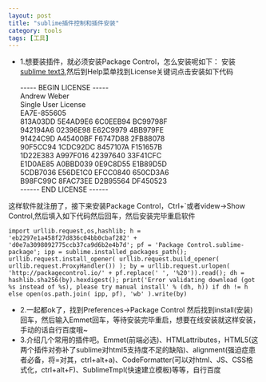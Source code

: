 ```yaml
---
layout: post
title: "sublime插件控制和插件安装"
category: tools
tags: [工具]
---
```

- 1.想要装插件，就必须安装Package Control，怎么安装呢如下：
安装<a href="http://www.sublimetext.com/3" target="_blank">sublime text3</a>,然后到Help菜单找到License关键词点击安装如下代码

	----- BEGIN LICENSE -----<br/>
	Andrew Weber<br/>
	Single User License<br/>
	EA7E-855605<br/>
	813A03DD 5E4AD9E6 6C0EEB94 BC99798F<br/>
	942194A6 02396E98 E62C9979 4BB979FE<br/>
	91424C9D A45400BF F6747D88 2FB88078<br/>
	90F5CC94 1CDC92DC 8457107A F151657B<br/>
	1D22E383 A997F016 42397640 33F41CFC<br/>
	E1D0AE85 A0BBD039 0E9C8D55 E1B89D5D<br/>
	5CDB7036 E56DE1C0 EFCC0840 650CD3A6<br/>
	B98FC99C 8FAC73EE D2B95564 DF450523<br/>
	------ END LICENSE ------

<!-- more -->
这样软件就注册了，接下来安装Package Control，Ctrl+`或者videw->Show Control,然后填入如下代码然后回车，然后安装完毕重启软件

	import urllib.request,os,hashlib; h = 'eb2297e1a458f27d836c04bb0cbaf282' + 'd0e7a3098092775ccb37ca9d6b2e4b7d'; pf = 'Package Control.sublime-package'; ipp = sublime.installed_packages_path(); urllib.request.install_opener( urllib.request.build_opener( urllib.request.ProxyHandler()) ); by = urllib.request.urlopen( 'http://packagecontrol.io/' + pf.replace(' ', '%20')).read(); dh = hashlib.sha256(by).hexdigest(); print('Error validating download (got %s instead of %s), please try manual install' % (dh, h)) if dh != h else open(os.path.join( ipp, pf), 'wb' ).write(by)

- 2.一起都ok了，找到Preferences->Package Control 然后找到install(安装) 回车，然后输入Emmet回车，等待安装完毕重启，想要在线安装就这样安装，手动的话自行百度哦~
- 3.介绍几个常用的插件吧。Emmet(前端必选)、HTMLattributes，HTML5(这两个插件对弥补了sublime对html5支持度不足的缺陷)、alignment(强迫症患者必备，将=对其，ctrl+alt+a)、CodeFormatter(可以对html、JS、CSS格式化，ctrl+alt+F)、SublimeTmpl(快速建立模板)等等，自行百度





